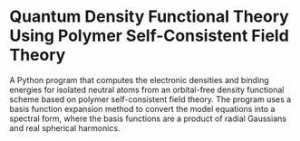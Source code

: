 # Quantum Density Functional Theory Using Polymer Self-Consistent Field Theory
A Python program that computes the electronic densities and binding energies for isolated neutral atoms from an orbital-free density functional scheme based on polymer self-consistent field theory. The program uses a basis function expansion method to convert the model equations into a spectral form, where the basis functions are a product of radial Gaussians and real spherical harmonics.
